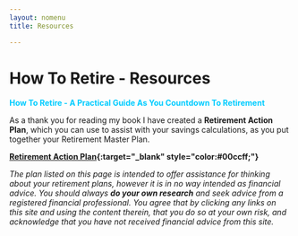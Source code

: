 ```yaml
---
layout: nomenu
title: Resources

---
```


# How To Retire - Resources

<span style="color:#00ccff;">**How To Retire - A Practical Guide As You Countdown To Retirement**</span>

As a thank you for reading my book I have created a **Retirement Action Plan**, which you can use to assist with your savings calculations, as you put together your Retirement Master Plan.

**[Retirement Action Plan](https://docs.google.com/spreadsheets/d/1A0_02AaFvuEWktk-yS2biNi_lTg2il43i6xLN7qiCJ4/edit?usp=sharing){:target="_blank" style="color:#00ccff;"}**

*The plan listed on this page is intended to offer assistance for thinking about your retirement plans, however it is in no way intended as financial advice. You should always* ***do your own research*** *and seek advice from a registered financial professional. You agree that by clicking any links on this site and using the content therein, that you do so at your own risk, and acknowledge that you have not received financial advice from this site.*